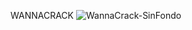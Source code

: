 WANNACRACK
![WannaCrack-SinFondo](https://github.com/user-attachments/assets/df4a8454-5e03-41eb-a005-0b53d1a1dd11)
